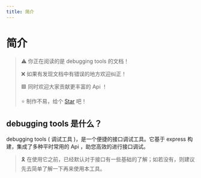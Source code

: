 ```yaml
---
title: 简介
---
```

# 简介


> ⚠️ 你正在阅读的是 debugging tools 的文档！
>
> ❌ 如果有发现文档中有错误的地方欢迎纠正！
> 
> 🟪 同时欢迎大家贡献更丰富的 Api ！
>
> ⭐ 制作不易，给个 [Star](https://github.com/wangenze267/debugging-tools) 吧！ 


## debugging tools 是什么？

debugging tools ( 调试工具 )，是一个便捷的接口调试工具。它基于 express 构建，集成了多种平时常用的 Api ，助您高效的进行接口调试。


> 🎗️ 在使用它之前，已经默认对于接口有一些基础的了解；如若没有，则建议先去简单了解一下再来使用本工具。